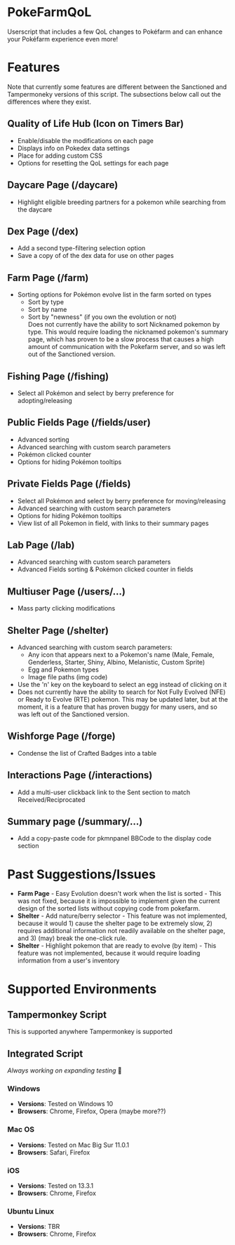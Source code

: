 # PokeFarmQoL
Userscript that includes a few QoL changes to Pokéfarm and can enhance your Pokéfarm experience even more!

# Features
Note that currently some features are different between the Sanctioned and Tampermoneky versions of this script. The subsections below call out the differences where they exist.
## Quality of Life Hub (Icon on Timers Bar)
- Enable/disable the modifications on each page
- Displays info on Pokedex data settings
- Place for adding custom CSS
- Options for resetting the QoL settings for each page
## Daycare Page (/daycare)
- Highlight eligible breeding partners for a pokemon while searching from the daycare
## Dex Page (/dex)
- Add a second type-filtering selection option
- Save a copy of of the dex data for use on other pages
## Farm Page (/farm)
- Sorting options for Pokémon evolve list in the farm sorted on types
  - Sort by type
  - Sort by name
  - Sort by "newness" (if you own the evolution or not)  
Does not currently have the ability to sort Nicknamed pokemon by type. This would require loading the nicknamed pokemon's summary page, which has proven to be a slow process that causes a high amount of communication with the Pokefarm server, and so was left out of the Sanctioned version.
## Fishing Page (/fishing)
- Select all Pokémon and select by berry preference for adopting/releasing
## Public Fields Page (/fields/user)
- Advanced sorting
- Advanced searching with custom search parameters
- Pokémon clicked counter
- Options for hiding Pokémon tooltips
## Private Fields Page (/fields)
- Select all Pokémon and select by berry preference for moving/releasing
- Advanced searching with custom search parameters
- Options for hiding Pokémon tooltips
- View list of all Pokemon in field, with links to their summary pages
## Lab Page (/lab)
- Advanced searching with custom search parameters
- Advanced Fields sorting & Pokémon clicked counter in fields
## Multiuser Page (/users/...)
- Mass party clicking modifications
## Shelter Page (/shelter)
- Advanced searching with custom search parameters:
  - Any icon that appears next to a Pokemon's name (Male, Female, Genderless, Starter, Shiny, Albino, Melanistic, Custom Sprite)
  - Egg and Pokemon types
  - Image file paths (img code)
- Use the 'n' key on the keyboard to select an egg instead of clicking on it
- Does not currently have the ability to search for Not Fully Evolved (NFE) or Ready to Evolve (RTE) pokemon. This may be updated later, but at the moment, it is a feature that has proven buggy for many users, and so was left out of the Sanctioned version.
## Wishforge Page (/forge)
- Condense the list of Crafted Badges into a table
## Interactions Page (/interactions)
- Add a multi-user clickback link to the Sent section to match Received/Reciprocated
## Summary page (/summary/...)
- Add a copy-paste code for pkmnpanel BBCode to the display code section

# Past Suggestions/Issues
- **Farm Page** - Easy Evolution doesn't work when the list is sorted - This was not fixed, because it is impossible to implement given the current design of the sorted lists without copying code from pokefarm.
- **Shelter** - Add nature/berry selector - This feature was not implemented, because it would 1) cause the shelter page to be extremely slow, 2) requires additional information not readily available on the shelter page, and 3) (may) break the one-click rule.
- **Shelter** - Highlight pokemon that are ready to evolve (by item) - This feature was not implemented, because it would require loading information from a user's inventory

# Supported Environments
## Tampermonkey Script
This is supported anywhere Tampermonkey is supported
## Integrated Script
_Always working on expanding testing_ 🙂
### Windows
- **Versions**: Tested on Windows 10 
- **Browsers**: Chrome, Firefox, Opera (maybe more??)
### Mac OS
- **Versions**: Tested on Mac Big Sur 11.0.1
- **Browsers**: Safari, Firefox
### iOS
- **Versions**: Tested on 13.3.1
- **Browsers**: Chrome, Firefox
### Ubuntu Linux
- **Versions**: TBR
- **Browsers**: Chrome, Firefox
